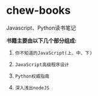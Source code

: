 # chew-books
Javascript、Python读书笔记

**书籍主要由以下几个部分组成:**

1. `你不知道的JavaScript(上、中、下)`

2. `JavaScript高级程序设计`

3. `Python权威指南 `

4. `深入浅出nodeJS`


